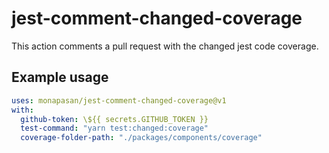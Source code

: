 # jest-comment-changed-coverage

This action comments a pull request with the changed jest code coverage.

## Example usage

```yml
uses: monapasan/jest-comment-changed-coverage@v1
with:
  github-token: \${{ secrets.GITHUB_TOKEN }}
  test-command: "yarn test:changed:coverage"
  coverage-folder-path: "./packages/components/coverage"
```

